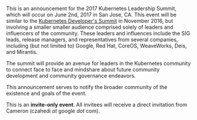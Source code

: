 This is an announcement for the 2017 Kubernetes Leadership Summit, which will occur on June 2nd, 2017 in San Jose, CA. This event will be similar to the [Kubernetes Developer's Summit](https://github.com/kubernetes/community/blob/master/community/developer-summit-2016/Kubernetes_Dev_Summit.md) in November 2016, but involving a smaller smaller audience comprised solely of leaders and influencers of the community. These leaders and influences include the SIG leads, release managers, and representatives from several companies, including (but not limited to) Google, Red Hat, CoreOS, WeaveWorks, Deis, and Mirantis.

The summit will provide an avenue for leaders in the Kubernetes community to connect face to face and mindshare about future community development and community governance endeavors. 

This announcement serves to notify the broader community of the existence and goals of the event.

This is an **invite-only event**. All invitees will receive a direct invitation from Cameron (czahedi *at* google *dot* com). 
